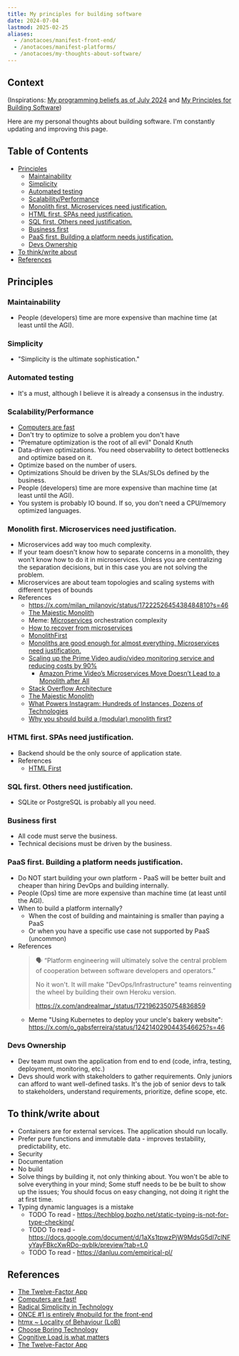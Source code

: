 ```yaml
---
title: My principles for building software
date: 2024-07-04
lastmod: 2025-02-25
aliases:
  - /anotacoes/manifest-front-end/
  - /anotacoes/manifest-platforms/
  - /anotacoes/my-thoughts-about-software/
---
```


## Context
(Inspirations: [My programming beliefs as of July 2024](https://evanhahn.com/programming-beliefs-as-of-july-2024/) and [My Principles for Building Software](https://kevinmahoney.co.uk/articles/my-principles-for-building-software/))

Here are my personal thoughts about building software. I'm constantly updating
and improving this page.


## Table of Contents
- [Principles](#principles)
    - [Maintainability](#maintainability)
    - [Simplicity](#simplicity)
    - [Automated testing](#automated-testing)
    - [Scalability/Performance](#scalabilityperformance)
    - [Monolith first. Microservices need justification.](#monolith-first-microservices-need-justification)
    - [HTML first. SPAs need justification.](#html-first-spas-need-justification)
    - [SQL first. Others need justification.](#sql-first-others-need-justification)
    - [Business first](#business-first)
    - [PaaS first. Building a platform needs justification.](#paas-first-building-a-platform-needs-justification)
    - [Devs Ownership](#devs-ownership)
- [To think/write about](#to-thinkwrite-about)
- [References](#references)


## Principles
### Maintainability
- People (developers) time are more expensive than machine time (at least until
  the AGI).

### Simplicity
- "Simplicity is the ultimate sophistication."

### Automated testing
- It's a must, although I believe it is already a consensus in the industry.

### Scalability/Performance
- [Computers are fast](https://computers-are-fast.github.io/)
- Don't try to optimize to solve a problem you don't have
- "Premature optimization is the root of all evil" Donald Knuth
- Data-driven optimizations. You need observability to detect bottlenecks and
  optimize based on it.
- Optimize based on the number of users.
- Optimizations Should be driven by the SLAs/SLOs defined by the business.
- People (developers) time are more expensive than machine time (at least until
  the AGI).
- You system is probably IO bound. If so, you don't need a CPU/memory optimized
  languages.

### Monolith first. Microservices need justification.
- Microservices add way too much complexity.
- If your team doesn't know how to separate concerns in a monolith, they won't
  know how to do it in microservices. Unless you are centralizing the
  separation decisions, but in this case you are not solving the problem.
- Microservices are about team topologies and scaling systems with different types of bounds
- References
    - https://x.com/milan_milanovic/status/1722252645438484810?s=46
    - [The Majestic Monolith](https://signalvnoise.com/svn3/the-majestic-monolith/)
    - Meme: [Microservices](https://youtu.be/y8OnoxKotPQ?si=gB0Gpt8Pwey-Mt9Z) orchestration complexity
    - [How to recover from microservices](https://world.hey.com/dhh/how-to-recover-from-microservices-ce3803cc)
    - [MonolithFirst](https://martinfowler.com/bliki/MonolithFirst.html)
    - [Monoliths are good enough for almost everything. Microservices need justification.](https://twitter.com/milan_milanovic/status/1722252645438484810)
    - [Scaling up the Prime Video audio/video monitoring service and reducing costs by 90%](https://www.primevideotech.com/video-streaming/scaling-up-the-prime-video-audio-video-monitoring-service-and-reducing-costs-by-90)
        - [Amazon Prime Video’s Microservices Move Doesn’t Lead to a Monolith after All](https://thenewstack.io/amazon-prime-videos-microservices-move-doesnt-lead-to-a-monolith-after-all/)
    - [Stack Overflow Architecture](https://stackexchange.com/performance)
    - [The Majestic Monolith](https://m.signalvnoise.com/the-majestic-monolith/)
    - [What Powers Instagram: Hundreds of Instances, Dozens of Technologies](https://instagram-engineering.com/what-powers-instagram-hundreds-of-instances-dozens-of-technologies-adf2e22da2ad)
    - [Why you should build a (modular) monolith first?](https://twitter.com/milan_milanovic/status/1722573693795086378)

### HTML first. SPAs need justification.
- Backend should be the only source of application state.
- References
    - [HTML First](https://html-first.com)

### SQL first. Others need justification.
- SQLite or PostgreSQL is probably all you need.

### Business first
- All code must serve the business.
- Technical decisions must be driven by the business.

### PaaS first. Building a platform needs justification.
- Do NOT start building your own platform - PaaS will be better built and
  cheaper than hiring DevOps and building internally.
- People (Ops) time are more expensive than machine time (at least until the
  AGI).
- When to build a platform internally?
    - When the cost of building and maintaining is smaller than paying a PaaS
    - Or when you have a specific use case not supported by PaaS (uncommon)
- References
    > 🗣️ “Platform engineering will ultimately solve the central problem
    > of cooperation between software developers and operators.”
    >
    > No it won't. It will make "DevOps/Infrastructure" teams reinventing the
    > wheel by building their own Heroku version.
    >
    > https://x.com/andrealmar_/status/1721962350754836859
    - Meme "Using Kubernetes to deploy your uncle's bakery website":
      https://x.com/o_gabsferreira/status/1242140290443546625?s=46

### Devs Ownership
- Dev team must own the application from end to end (code, infra, testing,
  deployment, monitoring, etc.)
- Devs should work with stakeholders to gather requirements. Only juniors can
  afford to want well-defined tasks. It's the job of senior devs to talk to
  stakeholders, understand requirements, prioritize, define scope, etc.


## To think/write about
- Containers are for external services. The application should run locally.
- Prefer pure functions and immutable data - improves testability, predictability, etc.
- Security
- Documentation
- No build
- Solve things by building it, not only thinking about. You won't be able to
  solve everything in your mind; Some stuff needs to be be built to show up the
  issues; You should focus on easy changing, not doing it right the at first
  time.
- Typing dynamic languages is a mistake
    * TODO To read - https://techblog.bozho.net/static-typing-is-not-for-type-checking/
    * TODO To read - https://docs.google.com/document/d/1aXs1tpwzPjW9MdsG5dI7clNFyYayFBkcXwRDo-qvbIk/preview?tab=t.0
    * TODO To read - https://danluu.com/empirical-pl/


## References
- [The Twelve-Factor App](https://12factor.net)
- [Computers are fast!](https://computers-are-fast.github.io)
- [Radical Simplicity in Technology](https://www.radicalsimpli.city)
- [ONCE #1 is entirely #nobuild for the front-end](https://world.hey.com/dhh/once-1-is-entirely-nobuild-for-the-front-end-ce56f6d7)
- [htmx ~ Locality of Behaviour (LoB)](https://htmx.org/essays/locality-of-behaviour)
- [Choose Boring Technology](https://mcfunley.com/choose-boring-technology)
- [Cognitive Load is what matters](https://github.com/zakirullin/cognitive-load/blob/main/README.md)
- [The Twelve-Factor App](https://12factor.net)
